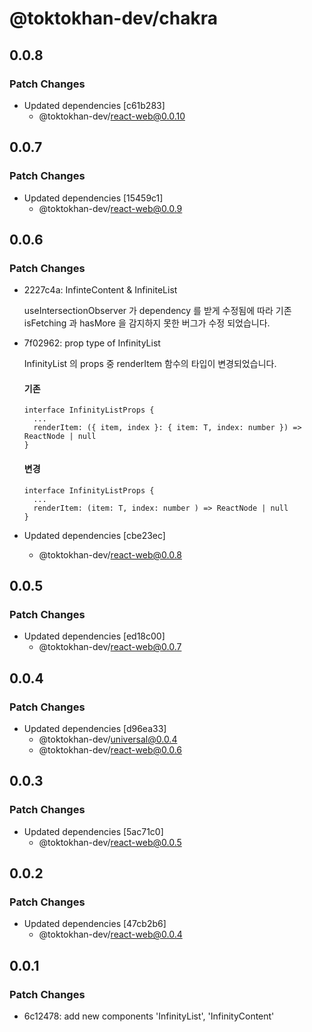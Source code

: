 # @toktokhan-dev/chakra

## 0.0.8

### Patch Changes

- Updated dependencies [c61b283]
  - @toktokhan-dev/react-web@0.0.10

## 0.0.7

### Patch Changes

- Updated dependencies [15459c1]
  - @toktokhan-dev/react-web@0.0.9

## 0.0.6

### Patch Changes

- 2227c4a: InfinteContent & InfiniteList

  useIntersectionObserver 가 dependency 를 받게 수정됨에 따라
  기존 isFetching 과 hasMore 을 감지하지 못한 버그가 수정 되었습니다.

- 7f02962: prop type of InfinityList

  InfinityList 의 props 중 renderItem 함수의 타입이 변경되었습니다.

  #### 기존

  ```tsx
  interface InfinityListProps {
    ...
    renderItem: ({ item, index }: { item: T, index: number }) => ReactNode | null
  }
  ```

  #### 변경

  ```tsx
  interface InfinityListProps {
    ...
    renderItem: (item: T, index: number ) => ReactNode | null
  }
  ```

- Updated dependencies [cbe23ec]
  - @toktokhan-dev/react-web@0.0.8

## 0.0.5

### Patch Changes

- Updated dependencies [ed18c00]
  - @toktokhan-dev/react-web@0.0.7

## 0.0.4

### Patch Changes

- Updated dependencies [d96ea33]
  - @toktokhan-dev/universal@0.0.4
  - @toktokhan-dev/react-web@0.0.6

## 0.0.3

### Patch Changes

- Updated dependencies [5ac71c0]
  - @toktokhan-dev/react-web@0.0.5

## 0.0.2

### Patch Changes

- Updated dependencies [47cb2b6]
  - @toktokhan-dev/react-web@0.0.4

## 0.0.1

### Patch Changes

- 6c12478: add new components 'InfinityList', 'InfinityContent'
